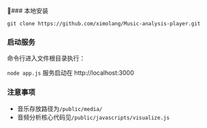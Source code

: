 ### 本地安装

`git clone https://github.com/ximolang/Music-analysis-player.git`

### 启动服务

命令行进入文件根目录执行：

`node app.js` 服务启动在 http://localhost:3000

### 注意事项

+ 音乐存放路径为`/public/media/`
+ 音频分析核心代码见`/public/javascripts/visualize.js`
